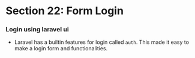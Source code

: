 # Section 22: Form Login

### Login using laravel ui

- Laravel has a builtin features for login called `auth`. This made it easy to make a login form and functionalities.
